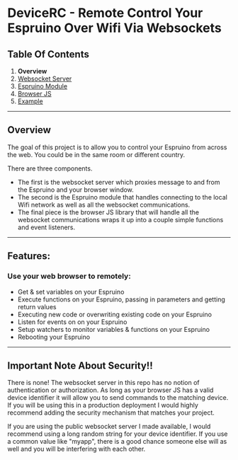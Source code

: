 # DeviceRC - Remote Control Your Espruino Over Wifi Via Websockets

## Table Of Contents
 1. **Overview**
 2. [Websocket Server](https://github.com/protoroboticsgit/espruino/blob/master/devicerc/readme_server.md)
 3. [Espruino Module](https://github.com/protoroboticsgit/espruino/tree/master/devicerc/readme_espruino.md)
 4. [Browser JS](https://github.com/protoroboticsgit/espruino/blob/master/devicerc/readme_browser.md)
 5. [Example](https://github.com/protoroboticsgit/espruino/blob/master/devicerc/readme_example_1.md)

----------------------------------------------

## Overview

The goal of this project is to allow you to control your Espruino from across the web. You could be in the same room or different country.

There are three components.  

 - The first is the websocket server which proxies message to and from the Espruino and your browser window.
 - The second is the Espruino module that handles connecting to the local Wifi network as well as all the websocket communications.
 - The final piece is the browser JS library that will handle all the websocket communications wraps it up into a couple simple functions and event listeners.


----------------------------------------------

## Features:

### Use your web browser to remotely:
 - Get & set variables on your Espruino
 - Execute functions on your Espruino, passing in parameters and getting return values
 - Executing new code or overwriting existing code on your Espruino
 - Listen for events on on your Espruino
 - Setup watchers to monitor variables & functions on your Espruino
 - Rebooting your Espruino

----------------------------------------------

## Important Note About Security!!

There is none! The websocket server in this repo has no notion of authentication or authorization. As long as your browser JS has a valid device identifier it will allow you to send commands to the matching device. If you will be using this in a production deployment I would highly recommend adding the security mechanism that matches your project.  

If you are using the public websocket server I made available, I would recommend using a long random string for your device identifier. If you use a common value like "myapp", there is a good chance someone else will as well and you will be interfering with each other.
